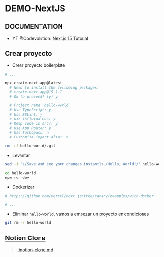 # DEMO-NextJS


## DOCUMENTATION

- YT @Codevolution: [Next.js 15 Tutorial](https://www.youtube.com/playlist?list=PLC3y8-rFHvwhIEc4I4YsRz5C7GOBnxSJY)



## Crear proyecto

- Crear proyecto boilerplate

```bash
# ...

npx create-next-app@latest
  # Need to install the following packages:
  # create-next-app@15.1.7
  # Ok to proceed? (y) y

  # Project name: hello-world
  # Use TypeScript: y
  # Use ESLint: y
  # Use Tailwind CSS: y
  # Keep code in src/: y
  # Use App Router: y
  # Use Turbopack: n
  # Customize import alias: n

rm -rf hello-world/.git
```

- Levantar
 
```bash
sed -i 's/Save and see your changes instantly./Hello, World!/' hello-world/src/app/page.tsx

cd hello-world
npm run dev
```

- Dockerizar

```bash
# https://github.com/vercel/next.js/tree/canary/examples/with-docker

# ...
```

- Eliminar `hello-world`, vamos a empezar un proyecto en condiciones

```sh
git rm -r hello-world
```


## [Notion Clone](https://www.youtube.com/watch?v=0OaDyjB9Ib8)


> [./notion-clone.md](/notion-clone.md)


<!-- ```sh
npm root
  # /home/pabloqpacin/repos/DEMO-NextJS/node_modules
npm root -g
  # /home/pabloqpacin/.nvm/versions/node/v23.7.0/lib/node_modules
``` -->

